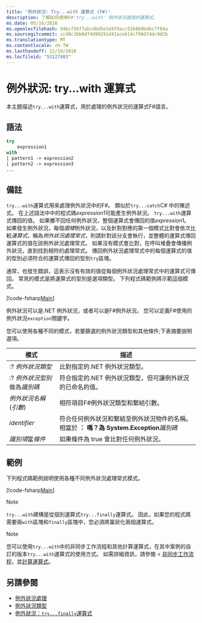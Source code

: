 ```yaml
---
title: '例外狀況: Try...with 運算式 (F#)'
description: 了解如何使用F#'try...with' 例外狀況處理的運算式。
ms.date: 05/16/2016
ms.openlocfilehash: 946cf56f7abc4bd5e3a9f9acc52b868bd6c7f84a
ms.sourcegitcommit: ccd8c36b0d74d99291d41aceb14cf98d74dc9d2b
ms.translationtype: MT
ms.contentlocale: zh-TW
ms.lasthandoff: 12/10/2018
ms.locfileid: "53127403"
---
```

# <a name="exceptions-the-trywith-expression"></a>例外狀況: try...with 運算式

本主題描述`try...with`運算式，用於處理的例外狀況的運算式F#語言。

## <a name="syntax"></a>語法

```fsharp
try
    expression1
with
| pattern1 -> expression2
| pattern2 -> expression3
...
```

## <a name="remarks"></a>備註

`try...with`運算式用來處理例外狀況中的F#。 類似於`try...catch`C# 中的陳述式。 在上述語法中中的程式碼*expression1*可能產生例外狀況。 `try...with`運算式傳回的值。 如果擲不回任何例外狀況，整個運算式會傳回的值*expression1*。 如果發生例外狀況，每個*圖樣*例外狀況，以及針對對應的第一個模式比對會依次比較*運算式*，稱為*例外狀況處理常式*，則請針對該分支會執行，並整體的運算式傳回運算式的值在該例外狀況處理常式。 如果沒有模式會比對，在呼叫堆疊會傳播例外狀況，直到找到相符的處理常式。 傳回例外狀況處理常式中的每個運算式的值的型別必須符合的運算式傳回的型別`try`區塊。

通常，也發生錯誤，這表示沒有有效的值從每個例外狀況處理常式中的運算式可傳回。 常見的模式是將運算式的型別是選項類型。 下列程式碼範例將示範這個模式。

[!code-fsharp[Main](../../../../samples/snippets/fsharp/lang-ref-2/snippet5601.fs)]

例外狀況可以是.NET 例外狀況，或者可以是F#例外狀況。 您可以定義F#使用的例外狀況`exception`關鍵字。

您可以使用各種不同的模式，若要篩選的例外狀況類型和其他條件;下表摘要說明選項。

|模式|描述|
|-------|-----------|
|:? *例外狀況類型*|比對指定的.NET 例外狀況類型。|
|:? *例外狀況型別*做為*識別碼*|符合指定的.NET 例外狀況類型，但可讓例外狀況的已命名的值。|
|*例外狀況名稱*(*引數*)|相符項目F#例外狀況類型和繫結引數。|
|*identifier*|符合任何例外狀況和繫結至例外狀況物件的名稱。 相當於 **： 嗎？為 System.Exception**_識別碼_|
|*識別項*當*條件*|如果條件為 true 會比對任何例外狀況。|

## <a name="examples"></a>範例

下列程式碼範例說明使用各種不同例外狀況處理常式模式。

[!code-fsharp[Main](../../../../samples/snippets/fsharp/lang-ref-2/snippet5602.fs)]

> [!NOTE]
> `try...with`建構是從個別運算式`try...finally`運算式。 因此，如果您的程式碼需要兩`with`區塊和`finally`區塊中，您必須將巢狀化兩個運算式。

> [!NOTE]
> 您可以使用`try...with`中的非同步工作流程和其他計算運算式，在其中案例的自訂的版本`try...with`運算式的使用方式。 如需詳細資訊，請參閱 <<c0> [ 非同步工作流程](../asynchronous-workflows.md)，並[計算運算式](../computation-expressions.md)。

## <a name="see-also"></a>另請參閱

- [例外狀況處理](index.md)
- [例外狀況類型](exception-types.md)
- [例外狀況：`try...finally`運算式](the-try-finally-expression.md)
